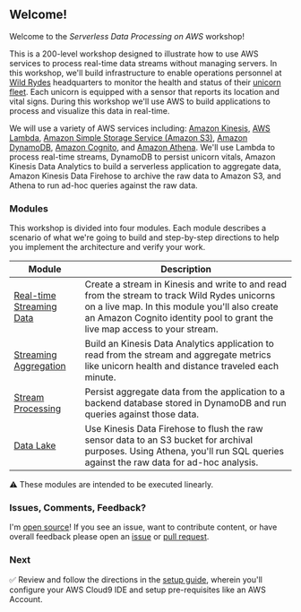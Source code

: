 ## Welcome!

Welcome to the _Serverless Data Processing on AWS_ workshop!

This is a 200-level workshop designed to illustrate how to use AWS services to
process real-time data streams without managing servers. In this workshop,
we'll build infrastructure to enable operations personnel at [Wild
Rydes][wildrydes] headquarters to monitor the health and status of their
[unicorn fleet][unicorns]. Each unicorn is equipped with a sensor that reports
its location and vital signs. During this workshop we'll use AWS to build
applications to process and visualize this data in real-time.

We will use a variety of AWS services including: [Amazon Kinesis][kinesis], [AWS
Lambda][lambda], [Amazon Simple Storage Service (Amazon S3)][s3], [Amazon
DynamoDB][dynamodb], [Amazon Cognito][cognito], and [Amazon Athena][athena].
We'll use Lambda to process real-time streams, DynamoDB to persist unicorn
vitals, Amazon Kinesis Data Analytics to build a serverless application to
aggregate data, Amazon Kinesis Data Firehose to archive the raw data to Amazon
S3, and Athena to run ad-hoc queries against the raw data.

### Modules

This workshop is divided into four modules. Each module describes a scenario of
what we're going to build and step-by-step directions to help you implement the
architecture and verify your work.

| Module | Description |
| ---------------- | -------------------------------------------------------- |
| [Real-time Streaming Data][streaming-data] | Create a stream in Kinesis and write to and read from the stream to track Wild Rydes unicorns on a live map. In this module you'll also create an Amazon Cognito identity pool to grant the live map access to your stream. |
| [Streaming Aggregation][streaming-aggregation] | Build an Kinesis Data Analytics application to read from the stream and aggregate metrics like unicorn health and distance traveled each minute. |
| [Stream Processing][stream-processing] | Persist aggregate data from the application to a backend database stored in DynamoDB and run queries against those data. |
| [Data Lake][data-lake] | Use Kinesis Data Firehose to flush the raw sensor data to an S3 bucket for archival purposes. Using Athena, you'll run SQL queries against the raw data for ad-hoc analysis. |

:warning: These modules are intended to be executed linearly.

### Issues, Comments, Feedback?

I'm [open source][repo]! If you see an issue, want to contribute content, or
have overall feedback please open an [issue][issue] or [pull request][pull].

### Next

:white_check_mark: Review and follow the directions in the [setup guide][setup],
wherein you'll configure your AWS Cloud9 IDE and setup pre-requisites like an
AWS Account.

[wildrydes]: http://wildrydes.com/
[unicorns]: http://www.wildrydes.com/unicorns.html
[kinesis]: https://aws.amazon.com/kinesis/
[cognito]: https://aws.amazon.com/cognito/
[lambda]: https://aws.amazon.com/lambda/
[s3]: https://aws.amazon.com/s3/
[dynamodb]: https://aws.amazon.com/dynamodb/
[athena]: https://aws.amazon.com/athena/
[streaming-data]: streaming-data.html
[streaming-aggregation]: streaming-aggregation.html
[stream-processing]: stream-processing.html
[data-lake]: data-lake.html
[setup]: setup.html
[repo]: https://github.com/awslabs/aws-serverless-workshops
[issue]: https://github.com/awslabs/aws-serverless-workshops/issues
[pull]: https://github.com/awslabs/aws-serverless-workshops/pulls
